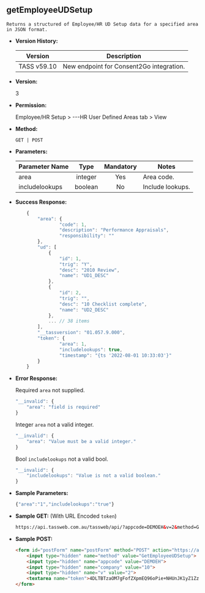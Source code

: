 **getEmployeeUDSetup**
----
	Returns a structured of Employee/HR UD Setup data for a specified area in JSON format.
	
* **Version History:**

    Version | Description
    --- | --- |
    TASS v59.10 | New endpoint for Consent2Go integration.

* **Version:**

    3

* **Permission:**

    Employee/HR Setup > ---HR User Defined Areas tab > View

* **Method:**

	`GET | POST`

*  **Parameters:**

    Parameter Name | Type | Mandatory | Notes
    --- | :---: | :---: | --- |
    area | integer | Yes | Area code.
    includelookups | boolean | No | Include lookups.
    
* **Success Response:**

    ```javascript
		{
			"area": {
					"code": 1,
					"description": "Performance Appraisals",
					"responsibility": ""
			},
			"ud": [
				{
					"id": 1,
					"trig": "Y",
					"desc": "2010 Review",
					"name": "UD1_DESC"
				},
				{
					"id": 2,
					"trig": "",
					"desc": "10 Checklist complete",
					"name": "UD2_DESC"
				},
				... // 38 items
			],
			"__tassversion": "01.057.9.000",
			"token": {
					"area": 1,
					"includelookups": true,
					"timestamp": "{ts '2022-08-01 10:33:03'}"
			}
		}
    ```
 
* **Error Response:**

    Required `area` not supplied.
	```javascript
	"__invalid": {
		"area": "field is required"
	}
	```

	Integer `area` not a valid integer.
	```javascript
	"__invalid": {
		"area": "Value must be a valid integer."
	}
	```
	
	Bool `includelookups` not a valid bool.
	```javascript
	"__invalid": {
		"includelookups": "Value is not a valid boolean."
	}
	```
    
* **Sample Parameters:**

	```javascript
	{"area":"1","includelookups":"true"}
	```

* **Sample GET:** (With URL Encoded `token`)

	```HTML
	https://api.tassweb.com.au/tassweb/api/?appcode=DEMOEH&v=2&method=GetEmployeeUDSetup&token=4DLTBTzaOM7gFofZXpmEQ96oPie%2BNHUnJK1yZ1ZzQ%2Bv%2Bp5M7d8Xs4uvKdS3%2FUCrs&company=10
	```
  
* **Sample POST:**

	```HTML
	<form id="postForm" name="postForm" method="POST" action="https://api.tassweb.com.au/tassweb/api/">
		<input type="hidden" name="method" value="GetEmployeeUDSetup">
		<input type="hidden" name="appcode" value="DEMOEH">
		<input type="hidden" name="company" value="10">
		<input type="hidden" name="v" value="2">
		<textarea name="token">4DLTBTzaOM7gFofZXpmEQ96oPie+NHUnJK1yZ1ZzQ+v+p5M7d8Xs4uvKdS3UCrs</textarea>
	</form>
	```
